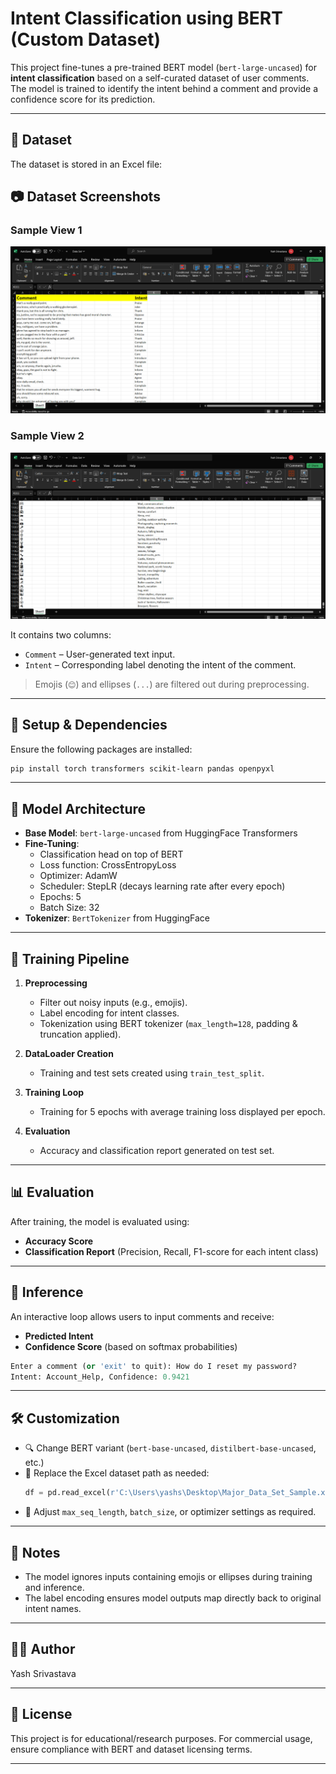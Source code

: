 # Intent Classification using BERT (Custom Dataset)

This project fine-tunes a pre-trained BERT model (`bert-large-uncased`) for **intent classification** based on a self-curated dataset of user comments. The model is trained to identify the intent behind a comment and provide a confidence score for its prediction.

---

## 📁 Dataset

The dataset is stored in an Excel file:  
## 📷 Dataset Screenshots

### Sample View 1
![Dataset Screenshot 1](https://github.com/yash-9811/Intent-Recognition-of-Social-Media-Comments/blob/main/dataset_ss1.png?raw=true)

### Sample View 2
![Dataset Screenshot 2](https://github.com/yash-9811/Intent-Recognition-of-Social-Media-Comments/blob/main/dataset_ss2.png?raw=true)

It contains two columns:
- `Comment` – User-generated text input.
- `Intent` – Corresponding label denoting the intent of the comment.

> Emojis (`😊`) and ellipses (`...`) are filtered out during preprocessing.

---

## 🔧 Setup & Dependencies

Ensure the following packages are installed:

```bash
pip install torch transformers scikit-learn pandas openpyxl
```

---

## 🧠 Model Architecture

- **Base Model**: `bert-large-uncased` from HuggingFace Transformers
- **Fine-Tuning**:
  - Classification head on top of BERT
  - Loss function: CrossEntropyLoss
  - Optimizer: AdamW
  - Scheduler: StepLR (decays learning rate after every epoch)
  - Epochs: 5
  - Batch Size: 32
- **Tokenizer**: `BertTokenizer` from HuggingFace

---

## 🚀 Training Pipeline

1. **Preprocessing**
   - Filter out noisy inputs (e.g., emojis).
   - Label encoding for intent classes.
   - Tokenization using BERT tokenizer (`max_length=128`, padding & truncation applied).

2. **DataLoader Creation**
   - Training and test sets created using `train_test_split`.

3. **Training Loop**
   - Training for 5 epochs with average training loss displayed per epoch.

4. **Evaluation**
   - Accuracy and classification report generated on test set.

---

## 📊 Evaluation

After training, the model is evaluated using:

- **Accuracy Score**
- **Classification Report** (Precision, Recall, F1-score for each intent class)

---

## 🔮 Inference

An interactive loop allows users to input comments and receive:
- **Predicted Intent**
- **Confidence Score** (based on softmax probabilities)

```python
Enter a comment (or 'exit' to quit): How do I reset my password?
Intent: Account_Help, Confidence: 0.9421
```

---

## 🛠 Customization

- 🔍 Change BERT variant (`bert-base-uncased`, `distilbert-base-uncased`, etc.)
- 📁 Replace the Excel dataset path as needed:
  ```python
  df = pd.read_excel(r'C:\Users\yashs\Desktop\Major_Data_Set_Sample.xlsx')
  ```
- 🧪 Adjust `max_seq_length`, `batch_size`, or optimizer settings as required.

---

## 📌 Notes

- The model ignores inputs containing emojis or ellipses during training and inference.
- The label encoding ensures model outputs map directly back to original intent names.

---

## 🧑‍💻 Author

Yash Srivastava

---

## 📜 License

This project is for educational/research purposes. For commercial usage, ensure compliance with BERT and dataset licensing terms.

---

